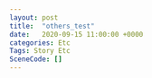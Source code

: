 ```yaml
---
layout: post
title:  "others_test"
date:   2020-09-15 11:00:00 +0000
categories: Etc
Tags: Story Etc
SceneCode: []
---
```

